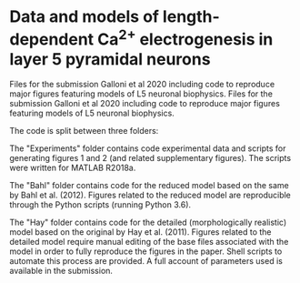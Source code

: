 # Data and models of length-dependent Ca<sup>2+</sup> electrogenesis in layer 5 pyramidal neurons

Files for the submission Galloni et al 2020 including code to reproduce major figures featuring models of L5 neuronal biophysics.
Files for the submission Galloni et al 2020 including code to reproduce major figures featuring models of L5 neuronal biophysics.

The code is split between three folders: 

The "Experiments" folder contains code experimental data and scripts for generating figures 1 and 2 (and related supplementary figures). The scripts were written for MATLAB R2018a.

The "Bahl" folder contains code for the reduced model based on the same by Bahl et al. (2012). Figures related to the reduced model are reproducible through the Python scripts (running Python 3.6).

The "Hay" folder contains code for the detailed (morphologically realistic) model based on the original by Hay et al. (2011). Figures related to the detailed model require manual editing of the base files associated with the model in order to fully reproduce the figures in the paper. Shell scripts to automate this process are provided. A full account of parameters used is available in the submission.
